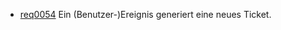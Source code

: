 * [req0054](https://github.com/PolitAktiv/politaktiv-requirements/tree/master/en/requirements/req0054.md) Ein (Benutzer-)Ereignis generiert eine neues Ticket.

